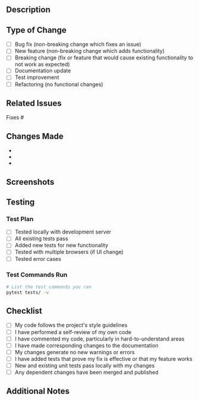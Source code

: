 ## Description
<!-- Provide a brief description of the changes in this PR -->

## Type of Change
<!-- Mark the relevant option with an "x" -->

- [ ] Bug fix (non-breaking change which fixes an issue)
- [ ] New feature (non-breaking change which adds functionality)
- [ ] Breaking change (fix or feature that would cause existing functionality to not work as expected)
- [ ] Documentation update
- [ ] Test improvement
- [ ] Refactoring (no functional changes)

## Related Issues
<!-- Link to related issues (e.g., Fixes #123, Relates to #456) -->

Fixes #

## Changes Made
<!-- List the main changes made in this PR -->

- 
- 
- 

## Screenshots
<!-- If applicable, add screenshots to help explain your changes -->
<!-- Especially important for UI changes -->

## Testing
<!-- Describe the tests you ran to verify your changes -->

### Test Plan
- [ ] Tested locally with development server
- [ ] All existing tests pass
- [ ] Added new tests for new functionality
- [ ] Tested with multiple browsers (if UI change)
- [ ] Tested error cases

### Test Commands Run
```bash
# List the test commands you ran
pytest tests/ -v
```

## Checklist
<!-- Mark completed items with an "x" -->

- [ ] My code follows the project's style guidelines
- [ ] I have performed a self-review of my own code
- [ ] I have commented my code, particularly in hard-to-understand areas
- [ ] I have made corresponding changes to the documentation
- [ ] My changes generate no new warnings or errors
- [ ] I have added tests that prove my fix is effective or that my feature works
- [ ] New and existing unit tests pass locally with my changes
- [ ] Any dependent changes have been merged and published

## Additional Notes
<!-- Add any additional notes, concerns, or discussion points -->